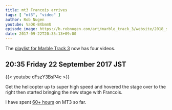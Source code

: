 ```yaml
---
title: mt3 Francois arrives
tags: [ "mt3", "video" ]
author: Rob Nugen
youtube: VaOK-BXbmmU
episode_image: https://b.robnugen.com/art/marble_track_3/website/2018_sep_02_mt3_placeholder.png
date: 2017-09-22T20:35:13+09:00
---
```

The [playlist for Marble Track 3](https://www.youtube.com/watch?v=-KjsYc4Mb5g&list=PL0osPGt21FB48UwuhtCUoi9JndC9YDHAZ) now has four videos.

## 20:35 Friday 22 September 2017 JST

{{< youtube dFszY3BsP4c >}}

Get the helicopter up to super high speed and hovered the stage over
to the right then started bringing the new stage with Francois.

I have spent [60+ hours](
http://www.grun1.com/utils/timeCalc.html?t1=4:14:42&c1=June%202017&t2=10:16:10&c2=July%202017&t3=26:12:06&c3=Aug%202017&t4=1:47:01&c4=1%20Sep%202017&t5=2:06:04&c5=6%20Sep%202017&t6=1:40:20&c6=8%20Sep%202017&t7=2:20:11&c7=9%20Sep%202017&t8=56:19&c8=9%20Sep%202017&t9=20:00&c9=9%20Sep%20extra%2020&t10=1:49:24&c10=11%20Sep%202017&t11=2:03:15&c11=12%20Sep%202017&t12=1:03:03&c12=14%20Sep%202017&t13=25:32&c13=18%20Sep%202017&t14=48:09&c14=18%20Sep%202017&t15=2:44:43&c15=22%20Sep%202017&t16=2:00:21&c16=22%20Sep%202017&mode=0&fs3=1&ft2=1&f3t1=1&f4t0=1&d=:&o4=1&fps=
) on MT3 so far.
